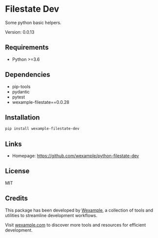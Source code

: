 # Filestate Dev

Some python basic helpers.

Version: 0.0.13

## Requirements

- Python >=3.6

## Dependencies

- pip-tools
- pydantic
- pytest
- wexample-filestate==0.0.28

## Installation

```bash
pip install wexample-filestate-dev
```

## Links

- Homepage: https://github.com/wexample/python-filestate-dev

## License

MIT
## Credits

This package has been developed by [Wexample](https://wexample.com), a collection of tools and utilities to streamline development workflows.

Visit [wexample.com](https://wexample.com) to discover more tools and resources for efficient development.